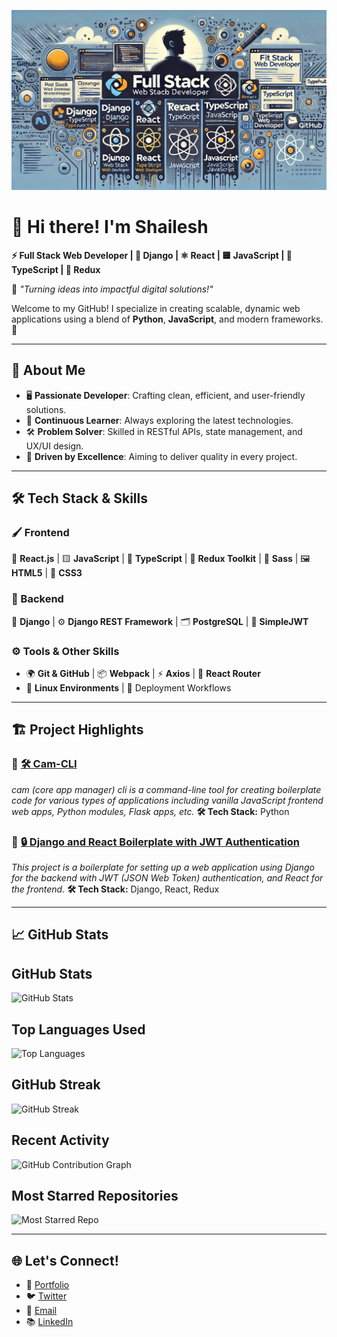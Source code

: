 ![Banner Image](banner-image.jpeg)

# 👋 Hi there! I'm **Shailesh**
**⚡ Full Stack Web Developer | 🐍 Django | ⚛️ React | 🟨 JavaScript | 💙 TypeScript | 🔄 Redux**

🌟 *"Turning ideas into impactful digital solutions!"*

Welcome to my GitHub! I specialize in creating scalable, dynamic web applications using a blend of **Python**, **JavaScript**, and modern frameworks. 🚀

---

## 🌟 **About Me**
- 🖥️ **Passionate Developer**: Crafting clean, efficient, and user-friendly solutions.
- 🚀 **Continuous Learner**: Always exploring the latest technologies.
- 🛠️ **Problem Solver**: Skilled in RESTful APIs, state management, and UX/UI design.
- 🌈 **Driven by Excellence**: Aiming to deliver quality in every project.

---

## 🛠️ **Tech Stack & Skills**

### 🖌️ Frontend
🎨 **React.js** | 🟨 **JavaScript** | 💙 **TypeScript** | 🔄 **Redux Toolkit** | 🎀 **Sass** | 🖼️ **HTML5** | 🎨 **CSS3**

### 🔗 Backend
🐍 **Django** | ⚙️ **Django REST Framework** | 🗂️ **PostgreSQL** | 🔑 **SimpleJWT**

### ⚙️ Tools & Other Skills
- 🌍 **Git & GitHub** | 📦 **Webpack** | ⚡ **Axios** | 🧭 **React Router**
- 🐧 **Linux Environments** | 🚢 Deployment Workflows

---

## 🏗️ **Project Highlights**

### 🔹 [🛠️ Cam-CLI](https://github.com/shaileshpandit141/cam-cli)
*cam (core app manager) cli is a command-line tool for creating boilerplate code for various types of applications including vanilla JavaScript frontend web apps, Python modules, Flask apps, etc.*
**🛠️ Tech Stack:** Python

### 🔹 [🔒 Django and React Boilerplate with JWT Authentication](https://github.com/shaileshpandit141/django-react-boilerplate)
*This project is a boilerplate for setting up a web application using Django for the backend with JWT (JSON Web Token) authentication, and React for the frontend.*
**🛠️ Tech Stack:** Django, React, Redux

---

## 📈 **GitHub Stats**

## GitHub Stats

![GitHub Stats](https://github-readme-stats.vercel.app/api?username=shaileshpandit141&show_icons=true&count_private=true&theme=radical)

## Top Languages Used

![Top Languages](https://github-readme-stats.vercel.app/api/top-langs/?username=shaileshpandit141&layout=compact&theme=radical)

## GitHub Streak

![GitHub Streak](https://github-readme-streak-stats.herokuapp.com/?user=shaileshpandit141&theme=radical)

## Recent Activity

![GitHub Contribution Graph](https://github-readme-activity-graph.cyclic.app/graph?username=shaileshpandit141&theme=github)

## Most Starred Repositories

![Most Starred Repo](https://github-readme-stats.vercel.app/api/pin/?username=shaileshpandit141&repo=my-awesome-project&theme=radical)

---

## 🌐 **Let's Connect!**
- 💼 [Portfolio](.)
- 🐦 [Twitter](https://twitter.com/shaileshonx)
- 💌 [Email](mailto:shaileshpandit141@gmail.com)
- 📚 [LinkedIn](https://linkedin.com/in/shaileshpandit141)
